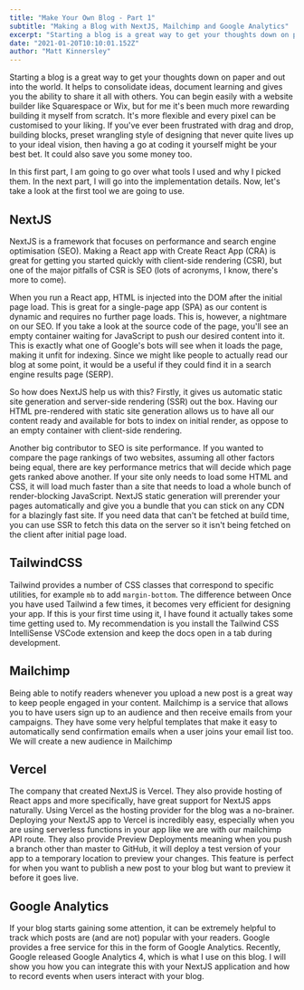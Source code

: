 ```yaml
---
title: "Make Your Own Blog - Part 1"
subtitle: "Making a Blog with NextJS, Mailchimp and Google Analytics"
excerpt: "Starting a blog is a great way to get your thoughts down on paper and out into the world. It helps to consolidate ideas, document your learning and then share it all with others."
date: "2021-01-20T10:10:01.152Z"
author: "Matt Kinnersley"
---
```


Starting a blog is a great way to get your thoughts down on paper and out into the world. It helps to consolidate ideas, document learning and gives you the ability to share it all with others. You can begin easily with a website builder like Squarespace or Wix, but for me it's been much more rewarding building it myself from scratch. It's more flexible and every pixel can be customised to your liking. If you've ever been frustrated with drag and drop, building blocks, preset wrangling style of designing that never quite lives up to your ideal vision, then having a go at coding it yourself might be your best bet. It could also save you some money too.

In this first part, I am going to go over what tools I used and why I picked them. In the next part, I will go into the implementation details. Now, let's take a look at the first tool we are going to use.

## NextJS

NextJS is a framework that focuses on performance and search engine optimisation (SEO). Making a React app with Create React App (CRA) is great for getting you started quickly with client-side rendering (CSR), but one of the major pitfalls of CSR is SEO (lots of acronyms, I know, there's more to come).

When you run a React app, HTML is injected into the DOM after the initial page load. This is great for a single-page app (SPA) as our content is dynamic and requires no further page loads. This is, however, a nightmare on our SEO. If you take a look at the source code of the page, you'll see an empty container waiting for JavaScript to push our desired content into it. This is exactly what one of Google's bots will see when it loads the page, making it unfit for indexing. Since we might like people to actually read our blog at some point, it would be a useful if they could find it in a search engine results page (SERP).

So how does NextJS help us with this? Firstly, it gives us automatic static site generation and server-side rendering (SSR) out the box. Having our HTML pre-rendered with static site generation allows us to have all our content ready and available for bots to index on initial render, as oppose to an empty container with client-side rendering.

Another big contributor to SEO is site performance. If you wanted to compare the page rankings of two websites, assuming all other factors being equal, there are key performance metrics that will decide which page gets ranked above another. If your site only needs to load some HTML and CSS, it will load much faster than a site that needs to load a whole bunch of render-blocking JavaScript. NextJS static generation will prerender your pages automatically and give you a bundle that you can stick on any CDN for a blazingly fast site. If you need data that can't be fetched at build time, you can use SSR to fetch this data on the server so it isn't being fetched on the client after initial page load.

## TailwindCSS

Tailwind provides a number of CSS classes that correspond to specific utilities, for example `mb` to add `margin-bottom`. The difference between Once you have used Tailwind a few times, it becomes very efficient for designing your app. If this is your first time using it, I have found it actually takes some time getting used to. My recommendation is you install the Tailwind CSS IntelliSense VSCode extension and keep the docs open in a tab during development.

## Mailchimp

Being able to notify readers whenever you upload a new post is a great way to keep people engaged in your content. Mailchimp is a service that allows you to have users sign up to an audience and then receive emails from your campaigns. They have some very helpful templates that make it easy to automatically send confirmation emails when a user joins your email list too. We will create a new audience in Mailchimp

## Vercel

The company that created NextJS is Vercel. They also provide hosting of React apps and more specifically, have great support for NextJS apps naturally. Using Vercel as the hosting provider for the blog was a no-brainer. Deploying your NextJS app to Vercel is incredibly easy, especially when you are using serverless functions in your app like we are with our mailchimp API route. They also provide Preview Deployments meaning when you push a branch other than master to GitHub, it will deploy a test version of your app to a temporary location to preview your changes. This feature is perfect for when you want to publish a new post to your blog but want to preview it before it goes live.

## Google Analytics

If your blog starts gaining some attention, it can be extremely helpful to track which posts are (and are not) popular with your readers. Google provides a free service for this in the form of Google Analytics. Recently, Google released Google Analytics 4, which is what I use on this blog. I will show you how you can integrate this with your NextJS application and how to record events when users interact with your blog.
